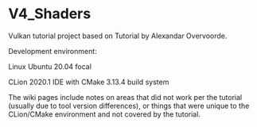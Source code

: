# V4_Shaders


Vulkan tutorial project based on Tutorial by Alexandar Overvoorde.

Development environment:

Linux Ubuntu 20.04 focal

CLion 2020.1 IDE with CMake 3.13.4 build system

The wiki pages include notes on areas that did not work per the tutorial (usually due to tool version differences), or things that were unique to the CLion/CMake environment and not covered by the tutorial.



